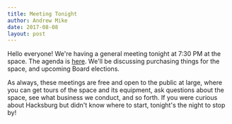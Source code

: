 ```yaml
---
title: Meeting Tonight
author: Andrew Mike
date: 2017-08-08
layout: post
---
```


Hello everyone!  We're having a general meeting tonight at 7:30 PM at the space. The agenda is [here](https://wiki.hacksburg.org/meetings:2017-08-08_general_meeting). We'll be discussing purchasing things for the space, and upcoming Board elections.

As always, these meetings are free and open to the public at large, where you can get tours of the space and its equipment, ask questions about the space, see what business we conduct, and so forth. If you were curious about Hacksburg but didn't know where to start, tonight's the night to stop by!
